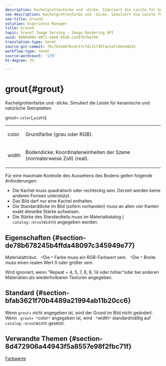 ```yaml
---
description: Kachelgrottenfarbe und -dicke. Simuliert die Leiste für keramische und natürliche Steinplatten.
seo-description: Kachelgrottenfarbe und -dicke. Simuliert die Leiste für keramische und natürliche Steinplatten.
seo-title: Ground
solution: Experience Manager
title: Ground
topic: Scene7 Image Serving - Image Rendering API
uuid: 00069004-40f2-4ab6-85d8-ca197b7bef69
translation-type: tm+mt
source-git-commit: 7bc7b3a86fbcdc57cfdc31745fae3afc06e44b15
workflow-type: tm+mt
source-wordcount: '179'
ht-degree: 2%

---
```



# grout{#grout}

Kachelgrottenfarbe und -dicke. Simuliert die Leiste für keramische und natürliche Steinplatten.

grout= *`color`*[,*`width`*]

<table id="simpletable_302B78CFC8F14E0F962D1D2064AD1371"> 
 <tr class="strow"> 
  <td class="stentry"> <p> <span class="codeph"> <span class="varname"> color  </span> </span> </p> </td> 
  <td class="stentry"> <p>Grundfarbe (grau oder RGB). </p> </td> 
 </tr> 
 <tr class="strow"> 
  <td class="stentry"> <p> <span class="codeph"> <span class="varname"> width </span> </span> </p> </td> 
  <td class="stentry"> <p>Bodendicke; Koordinateneinheiten der Szene (normalerweise Zoll) (real). </p> </td> 
 </tr> 
</table>

Für eine maximale Kontrolle des Aussehens des Bodens gelten folgende Anforderungen:

* Die Kachel muss quadratisch oder rechteckig sein. Derzeit werden keine anderen Formen unterstützt.
* Das Bild darf nur eine Kachel enthalten.
* Die Standarddicke im Bild (sofern vorhanden) muss an allen vier Kanten exakt dieselbe Stärke aufweisen.
* Die Stärke des Standardteils muss im Materialkatalog ( `catalog::GroutWidth`) angegeben werden.

## Eigenschaften {#section-de78b678245b4ffda48097c345949e77}

Materialattribut. ` *`Die `*` Farbe muss ein RGB-Farbwert sein. ` *`Die `*` Breite muss einen realen Wert 0 oder größer sein.

Wird ignoriert, wenn &quot;Repeat = 4, 5, 7, 8, 9, 14 oder höher&quot;oder bei anderen Materialien als wiederholbaren Texturen angegeben.

## Standard {#section-bfab3621f70b4489a21994ab11b20cc6}

Wenn `grout=` nicht angegeben ist, wird der Grund im Bild nicht geändert. Wenn ` grout= *`color`*` angegeben ist, wird ` *`width`*` standardmäßig auf `catalog::GroutWidth` gesetzt.

## Verwandte Themen {#section-8d472906a44943f5a8557e98f2fbc71f}

[Farbwerte](../../../../../ir-api/http-protocol/image-rendering-api-ref/c-ir-http-protocol-ref/c-ir-http-protocol-syntax-and-features/r-ir-color-values.md#reference-657f95c0841742d2a55a48bc938303f6)
